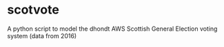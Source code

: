 # scotvote
A python script to model the dhondt AWS Scottish General Election voting system (data from 2016)
